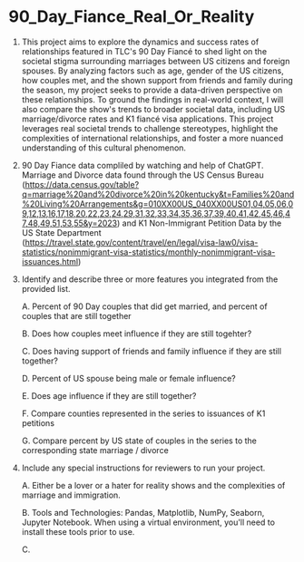 # 90_Day_Fiance_Real_Or_Reality
1. This project aims to explore the dynamics and success rates of relationships featured in TLC's 90 Day Fiancé to shed light on the societal stigma surrounding marriages between US citizens and foreign spouses. By analyzing factors such as age, gender of the US citizens, how couples met, and the shown support from friends and family during the season, my project seeks to provide a data-driven perspective on these relationships. To ground the findings in real-world context, I will also compare the show's trends to broader societal data, including US marriage/divorce rates and K1 fiancé visa applications. This project leverages real societal trends to challenge stereotypes, highlight the complexities of international relationships, and foster a more nuanced understanding of this cultural phenomenon.
2. 90 Day Fiance data compliled by watching and help of ChatGPT. Marriage and Divorce data found through the US Census Bureau (https://data.census.gov/table?q=marriage%20and%20divorce%20in%20kentucky&t=Families%20and%20Living%20Arrangements&g=010XX00US_040XX00US01,04,05,06,09,12,13,16,17,18,20,22,23,24,29,31,32,33,34,35,36,37,39,40,41,42,45,46,47,48,49,51,53,55&y=2023) and K1 Non-Immigrant Petition Data by the US State Department (https://travel.state.gov/content/travel/en/legal/visa-law0/visa-statistics/nonimmigrant-visa-statistics/monthly-nonimmigrant-visa-issuances.html)
3. Identify and describe three or more features you integrated from the provided list.
    
    A. Percent of 90 Day couples that did get married, and percent of couples that are still together
    
    B. Does how couples meet influence if they are still togehter?
    
    C. Does having support of friends and family influence if they are still together?
    
    D. Percent of US spouse being male or female influence?
   
    E. Does age influence if they are still together?
    
    F. Compare counties represented in the series to issuances of K1 petitions
    
    G. Compare percent by US state of couples in the series to the corresponding state marriage / divorce

4. Include any special instructions for reviewers to run your project.

    A. Either be a lover or a hater for reality shows and the complexities of marriage and immigration. 

    B. Tools and Technologies: Pandas, Matplotlib, NumPy, Seaborn, Jupyter Notebook. When using a virtual environment, you'll need to install these tools prior to use. 

    C. 

